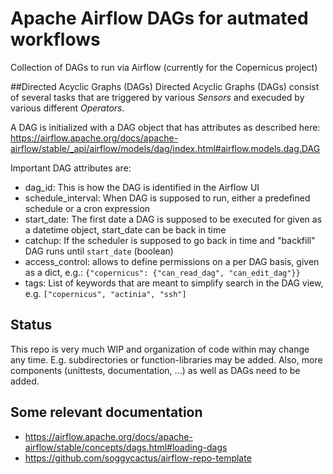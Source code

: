 # Apache Airflow DAGs for autmated workflows
Collection of DAGs to run via Airflow (currently for the Copernicus project)

##Directed Acyclic Graphs (DAGs)
Directed Acyclic Graphs (DAGs) consist of several tasks that are triggered by various _Sensors_ and execuded by various different _Operators_.

A DAG is initialized with a DAG object that has attributes as described here:
https://airflow.apache.org/docs/apache-airflow/stable/_api/airflow/models/dag/index.html#airflow.models.dag.DAG

Important DAG attributes are:
- dag_id: This is how the DAG is identified in the Airflow UI
- schedule_interval: When DAG is supposed to run, either a predefined schedule or a cron expression
- start_date: The first date a DAG is supposed to be executed for given as a datetime object, start_date can be back in time
- catchup: If the scheduler is supposed to go back in time and "backfill" DAG runs until `start_date` (boolean)
- access_control: allows to define permissions on a per DAG basis, given as a dict, e.g.: `{"copernicus": {"can_read_dag", "can_edit_dag"}}`
- tags: List of keywords that are meant to simplify search in the DAG view, e.g. `["copernicus", "actinia", "ssh"]`

## Status
This repo is very much WIP and organization of code within may change any time.
E.g. subdirectories or function-libraries may be added. Also, more components
(unittests, documentation, ...) as well as DAGs need to be added.

## Some relevant documentation

- https://airflow.apache.org/docs/apache-airflow/stable/concepts/dags.html#loading-dags
- https://github.com/soggycactus/airflow-repo-template
